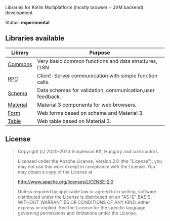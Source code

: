 Libraries for Kotlin Multiplatform (mostly browser + JVM backend) development.

Status: **experimental**

## Libraries available

| Library                                             | Purpose                                                   |
|-----------------------------------------------------|-----------------------------------------------------------|
| [Commons](https://github.com/spxbhuhb/z2-commons)   | Very basic common functions and data structures, I18N.    |
| [RPC](https://github.com/spxbhuhb/z2-rpc)           | Client-Server communication with simple function calls.   |
| [Schema](https://github.com/spxbhuhb/z2-schema)     | Data schemas for validation, communication,user feedback. |
| [Material](https://github.com/spxbhuhb/z2-material) | Material 3 components for web browsers.                   |
| [Form](https://github.com/spxbhuhb/z2-form)         | Web forms based on schema and Material 3.                 |
| [Table](https://github.com/spxbhuhb/z2-table)       | Web table based on Material 3.                            |

## License

> Copyright (c) 2020-2023 Simplexion Kft, Hungary and contributors
>
> Licensed under the Apache License, Version 2.0 (the "License");
> you may not use this work except in compliance with the License.
> You may obtain a copy of the License at
>
>    http://www.apache.org/licenses/LICENSE-2.0
>
> Unless required by applicable law or agreed to in writing, software
> distributed under the License is distributed on an "AS IS" BASIS,
> WITHOUT WARRANTIES OR CONDITIONS OF ANY KIND, either express or implied.
> See the License for the specific language governing permissions and
> limitations under the License.